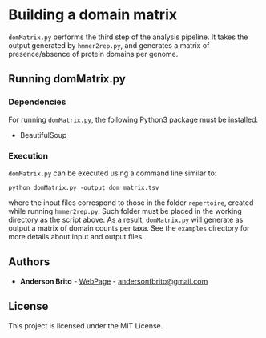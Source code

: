 # Building a domain matrix

`domMatrix.py` performs the third step of the analysis pipeline. It takes the output generated by `hmmer2rep.py`, and generates a matrix of presence/absence of protein domains per genome.

## Running domMatrix.py

### Dependencies

For running `domMatrix.py`, the following Python3 package must be installed:

* BeautifulSoup

### Execution
`domMatrix.py` can be executed using a command line similar to:

```
python domMatrix.py -output dom_matrix.tsv
```

where the input files correspond to those in the folder `repertoire`, created while running `hmmer2rep.py`. Such folder must be placed in the working directory as the script above. As a result, `domMatrix.py` will generate as output a matrix of domain counts per taxa. See the `examples` directory for more details about input and output files.


## Authors

* **Anderson Brito** - [WebPage](https://andersonbrito.github.io/) - andersonfbrito@gmail.com

## License

This project is licensed under the MIT License.

<!---
--->
